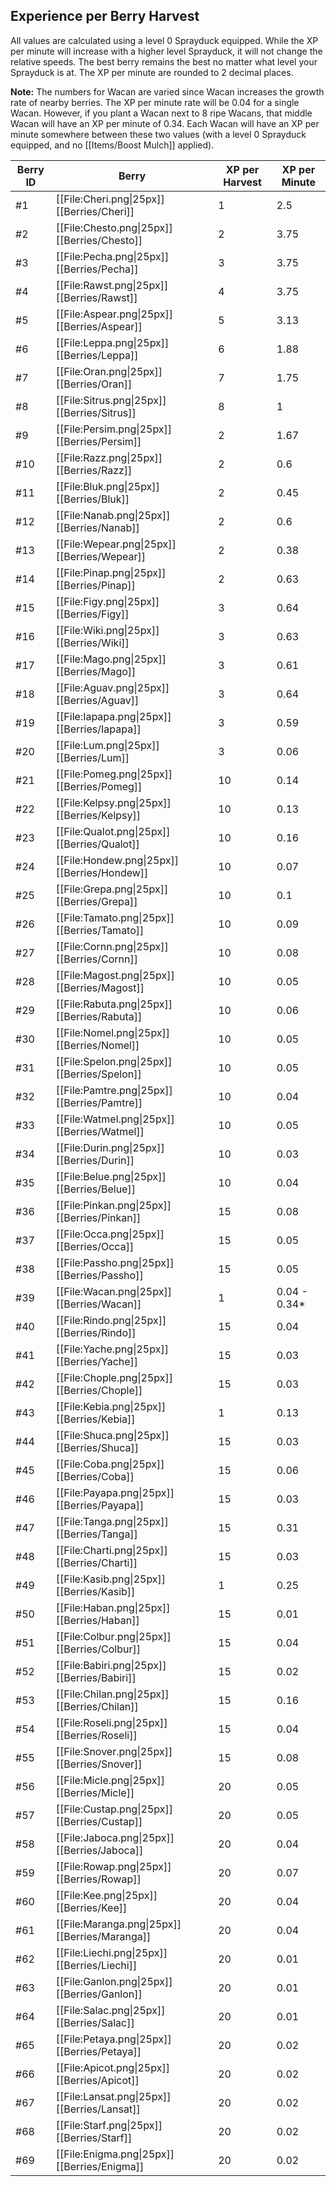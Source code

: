 ## Experience per Berry Harvest
All values are calculated using a level 0 Sprayduck equipped. While the XP per minute will increase with a higher level Sprayduck, it will not change the relative speeds. The best berry remains the best no matter what level your Sprayduck is at. The XP per minute are rounded to 2 decimal places.

**Note:** The numbers for Wacan are varied since Wacan increases the growth rate of nearby berries. The XP per minute rate will be 0.04 for a single Wacan. However, if you plant a Wacan next to 8 ripe Wacans, that middle Wacan will have an XP per minute of 0.34. Each Wacan will have an XP per minute somewhere between these two values (with a level 0 Sprayduck equipped, and no [[Items/Boost Mulch]] applied).

| Berry ID | Berry | XP per Harvest | XP per Minute |
|---|---|---|---|
| #1 | [[File:Cheri.png\|25px]] [[Berries/Cheri]] | 1 | 2.5 |
| #2 | [[File:Chesto.png\|25px]] [[Berries/Chesto]] | 2 | 3.75 |
| #3 | [[File:Pecha.png\|25px]] [[Berries/Pecha]] | 3 | 3.75 |
| #4 | [[File:Rawst.png\|25px]] [[Berries/Rawst]] | 4 | 3.75 |
| #5 | [[File:Aspear.png\|25px]] [[Berries/Aspear]]	| 5 | 3.13 |
| #6 | [[File:Leppa.png\|25px]] [[Berries/Leppa]] | 6 | 1.88 |
| #7 | [[File:Oran.png\|25px]] [[Berries/Oran]] | 7 | 1.75 |
| #8 | [[File:Sitrus.png\|25px]] [[Berries/Sitrus]] | 8 | 1 |
| #9 | [[File:Persim.png\|25px]] [[Berries/Persim]] | 2 | 1.67 |
| #10 | [[File:Razz.png\|25px]] [[Berries/Razz]] | 2 | 0.6 |
| #11 | [[File:Bluk.png\|25px]] [[Berries/Bluk]] | 2 | 0.45 |
| #12 | [[File:Nanab.png\|25px]] [[Berries/Nanab]] | 2 | 0.6 |
| #13 | [[File:Wepear.png\|25px]] [[Berries/Wepear]] | 2 | 0.38 |
| #14 | [[File:Pinap.png\|25px]] [[Berries/Pinap]] | 2 | 0.63 |
| #15 | [[File:Figy.png\|25px]] [[Berries/Figy]] | 3 | 0.64 |
| #16 | [[File:Wiki.png\|25px]] [[Berries/Wiki]] | 3 | 0.63 |
| #17 | [[File:Mago.png\|25px]] [[Berries/Mago]] | 3 | 0.61 |
| #18 | [[File:Aguav.png\|25px]] [[Berries/Aguav]] | 3 | 0.64 |
| #19 | [[File:Iapapa.png\|25px]] [[Berries/Iapapa]] | 3 | 0.59 |
| #20 | [[File:Lum.png\|25px]] [[Berries/Lum]] | 3 | 0.06 |
| #21 | [[File:Pomeg.png\|25px]] [[Berries/Pomeg]] | 10 | 0.14 |
| #22 | [[File:Kelpsy.png\|25px]] [[Berries/Kelpsy]] | 10 | 0.13 |
| #23 | [[File:Qualot.png\|25px]] [[Berries/Qualot]] | 10 | 0.16 |
| #24 | [[File:Hondew.png\|25px]] [[Berries/Hondew]] | 10 | 0.07 |
| #25 | [[File:Grepa.png\|25px]] [[Berries/Grepa]] | 10 | 0.1 |
| #26 | [[File:Tamato.png\|25px]] [[Berries/Tamato]] | 10 | 0.09 |
| #27 | [[File:Cornn.png\|25px]] [[Berries/Cornn]] | 10 | 0.08 |
| #28 | [[File:Magost.png\|25px]] [[Berries/Magost]] | 10 | 0.05 |
| #29 | [[File:Rabuta.png\|25px]] [[Berries/Rabuta]] | 10 | 0.06 |
| #30 | [[File:Nomel.png\|25px]] [[Berries/Nomel]] | 10 | 0.05 |
| #31 | [[File:Spelon.png\|25px]] [[Berries/Spelon]] | 10 |	0.05 |
| #32 | [[File:Pamtre.png\|25px]] [[Berries/Pamtre]] | 10 | 0.04 |
| #33 | [[File:Watmel.png\|25px]] [[Berries/Watmel]] | 10 | 0.05 |
| #34 | [[File:Durin.png\|25px]] [[Berries/Durin]] | 10 | 0.03 |
| #35 | [[File:Belue.png\|25px]] [[Berries/Belue]] | 10 | 0.04 |
| #36 | [[File:Pinkan.png\|25px]] [[Berries/Pinkan]] | 15 | 0.08 |
| #37 | [[File:Occa.png\|25px]] [[Berries/Occa]] | 15 | 0.05 |
| #38 | [[File:Passho.png\|25px]] [[Berries/Passho]] | 15 | 0.05 |
| #39 | [[File:Wacan.png\|25px]] [[Berries/Wacan]] | 1 | 0.04 - 0.34\* |
| #40 | [[File:Rindo.png\|25px]] [[Berries/Rindo]] | 15 | 0.04 |
| #41 | [[File:Yache.png\|25px]] [[Berries/Yache]] | 15 | 0.03 |
| #42 | [[File:Chople.png\|25px]] [[Berries/Chople]] | 15 | 0.03 |
| #43 | [[File:Kebia.png\|25px]] [[Berries/Kebia]] | 1 | 0.13 |
| #44 | [[File:Shuca.png\|25px]] [[Berries/Shuca]] | 15 | 0.03 |
| #45 | [[File:Coba.png\|25px]] [[Berries/Coba]] | 15 | 0.06 |
| #46 | [[File:Payapa.png\|25px]] [[Berries/Payapa]] | 15 | 0.03 |
| #47 | [[File:Tanga.png\|25px]] [[Berries/Tanga]] | 15 | 0.31 |
| #48 | [[File:Charti.png\|25px]] [[Berries/Charti]] | 15 | 0.03 |
| #49 | [[File:Kasib.png\|25px]] [[Berries/Kasib]] | 1 | 0.25 |
| #50 | [[File:Haban.png\|25px]] [[Berries/Haban]] | 15 | 0.01 |
| #51 | [[File:Colbur.png\|25px]] [[Berries/Colbur]] | 15 | 0.04 |
| #52 | [[File:Babiri.png\|25px]] [[Berries/Babiri]] | 15 | 0.02 |
| #53 | [[File:Chilan.png\|25px]] [[Berries/Chilan]] | 15 | 0.16 |
| #54 | [[File:Roseli.png\|25px]] [[Berries/Roseli]] | 15 | 0.04 |
| #55 | [[File:Snover.png\|25px]] [[Berries/Snover]] | 15 | 0.08 |
| #56 | [[File:Micle.png\|25px]] [[Berries/Micle]] | 20 | 0.05 |
| #57 | [[File:Custap.png\|25px]] [[Berries/Custap]] | 20 | 0.05 |
| #58 | [[File:Jaboca.png\|25px]] [[Berries/Jaboca]] | 20 | 0.04 |
| #59 | [[File:Rowap.png\|25px]] [[Berries/Rowap]] | 20 | 0.07 |
| #60 | [[File:Kee.png\|25px]] [[Berries/Kee]] | 20 | 0.04 |
| #61 | [[File:Maranga.png\|25px]] [[Berries/Maranga]] | 20 | 0.04 |
| #62 | [[File:Liechi.png\|25px]] [[Berries/Liechi]] | 20 | 0.01 |
| #63 | [[File:Ganlon.png\|25px]] [[Berries/Ganlon]] | 20 |	0.01 |
| #64 | [[File:Salac.png\|25px]] [[Berries/Salac]] | 20 | 0.01 |
| #65 | [[File:Petaya.png\|25px]] [[Berries/Petaya]] | 20 | 0.02 |
| #66 | [[File:Apicot.png\|25px]] [[Berries/Apicot]] | 20 | 0.02 |
| #67 | [[File:Lansat.png\|25px]] [[Berries/Lansat]] | 20 | 0.02 |
| #68 | [[File:Starf.png\|25px]] [[Berries/Starf]] | 20 | 0.02 |
| #69 | [[File:Enigma.png\|25px]] [[Berries/Enigma]] | 20 | 0.02 |